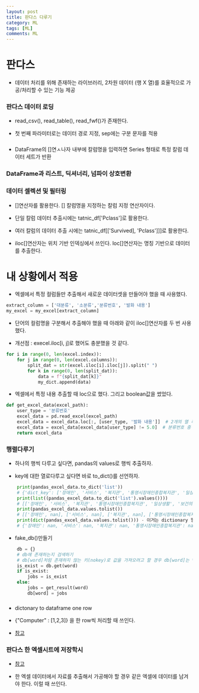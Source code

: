 ```yaml
---
layout: post
title: 판다스 다루기
category: ML
tags: [ML]
comments: ML
---
```


# 판다스

- 데이터 처리를 위해 존재하는 라이브러리, 2차원 데이터 (행 X 열)를 효율적으로 가공/처리할 수 있는 기능 제공

### 판다스 데이터 로딩

- read_csv(), read_table(), read_fwf()가 존재한다.

- 첫 번째 파라미터로는 데이터 경로 지정, sep에는 구분 문자를 적용

###

- DataFrame의 []연ㅅ나자 내부에 칼럼명을 입력하면 Series 형태로 특정 칼럼 데이터 세트가 반환

### DataFrame과 리스트, 딕셔너리, 넘파이 상호변환

### 데이터 셀렉션 및 필터링

- []연산자를 활용한다. [] 칼럼명을 지정하는 칼럼 지정 연산자이다.

- 단일 칼럼 데이터 추출시에는 tatnic_df['Pclass']로 활용한다.

- 여러 칼럼의 데이터 추출 시에는 tatnic_df[['Survived], 'Pclass']]]로 활용한다.

- iloc[]연산자는 위치 기반 인덱싱에서 쓰인다. loc[]연산자는 명칭 기반으로 데이터를 추출한다.


# 내 상황에서 적용

- 엑셀에서 특정 컬럼들만 추출해서 새로운 데이터셋을 만들어야 했을 때 사용했다.

```python
extract_column = ['대분류', '소분류','분류번호', '발화 내용']
my_excel = my_excel[extract_column]
```

- 단어의 컬럼명을 구분해서 추출해야 했을 때 아래와 같이 iloc[]연산자를 두 번 사용했다.

- 개선점 : execel.iloc[i, j]로 했어도 충분했을 것 같다.

```python
for i in range(0, len(excel.index)):
    for j in range(0, len(excel.columns)):
        split_dat = str(excel.iloc[i].iloc[j]).split(" ")
        for k in range(0, len(split_dat)):
            data = f"{split_dat[k]}"
            my_dict.append(data)
```

- 엑셀에서 특정 내용 추출할 때 loc으로 했다. 그리고 boolean값을 썼었다.

```python
def get_excel_data(excel_path):
    user_type = '분류번호'
    excel_data = pd.read_excel(excel_path)
    excel_data = excel_data.loc[:, [user_type, '발화 내용']]  # 2개의 열 추출
    excel_data = excel_data[excel_data[user_type] != 5.0]  # 분류번호 중 관계없는 usertype0제거
    return excel_data
```

### 행렬다루기

- 하나의 행씩 다루고 싶다면, pandas의 values로 행씩 추출하자.

- key에 대한 열로다루고 싶다면 바로 to_dict()를 선언하자.

```python
    print(pandas_excel_data.to_dict('list'))
    # {'dict_key': ['장애인', '서비스', '복지관', '통영시장애인종합복지관', '일상생활', '보건의료', '신체건강', 
    print(list((pandas_excel_data.to_dict('list').values())))
    # [['장애인', '서비스', '복지관', '통영시장애인종합복지관', '일상생활', '보건의료', '신체건강', 
    print(pandas_excel_data.values.tolist())
    # [['장애인', nan], ['서비스', nan], ['복지관', nan], ['통영시장애인종합복지관', nan], ['일상생활', nan], 
    print(dict(pandas_excel_data.values.tolist())) - 이거는 dictionary 형태여야 한다.
    # {'장애인': nan, '서비스': nan, '복지관': nan, '통영시장애인종합복지관': nan, 
```

- fake_db()만들기

```python
    db = {}
    # db에 존재하는지 검색하기
    # db[word]처럼 존재하지 않는 키(nokey)로 값을 가져오려고 할 경우 db[word]는 **Key 오류를 발생**시키고 db.get(word)는 **None을 돌려준다**는 차이가 있다.
    is_exist = db.get(word)
    if is_exist:
        jobs = is_exist
    else:
        jobs = get_result(word)
        db[word] = jobs
```

###

- dictonary to dataframe one row

- {"Computer" : [1,2,3]} 을 한 row씩 처리할 때 쓰인다.

- [참고](https://datatofish.com/dictionary-to-dataframe/)


### 판다스 한 엑셀시트에 저장학시

- [참고](https://stackoverflow.com/questions/42370977/how-to-save-a-new-sheet-in-an-existing-excel-file-using-pandas)

- 한 엑셀 데이터에서 자료를 추출해서 가공해야 할 경우 같은 엑셀에 데이터를 남겨야 한다.  이럴 때 쓰인다.